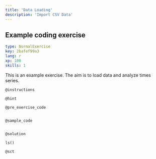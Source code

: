 ```yaml
---
title: 'Data Loading'
description: 'Import CSV Data'
---
```


## Example coding exercise

```yaml
type: NormalExercise
key: 2bafef99a3
lang: r
xp: 100
skills: 1
```

This is an example exercise. The aim is to load data and analyze times series. 

`@instructions`


`@hint`


`@pre_exercise_code`
```{r}

```

`@sample_code`
```{r}

```

`@solution`
```{r}
ls()

```

`@sct`
```{r}

```
